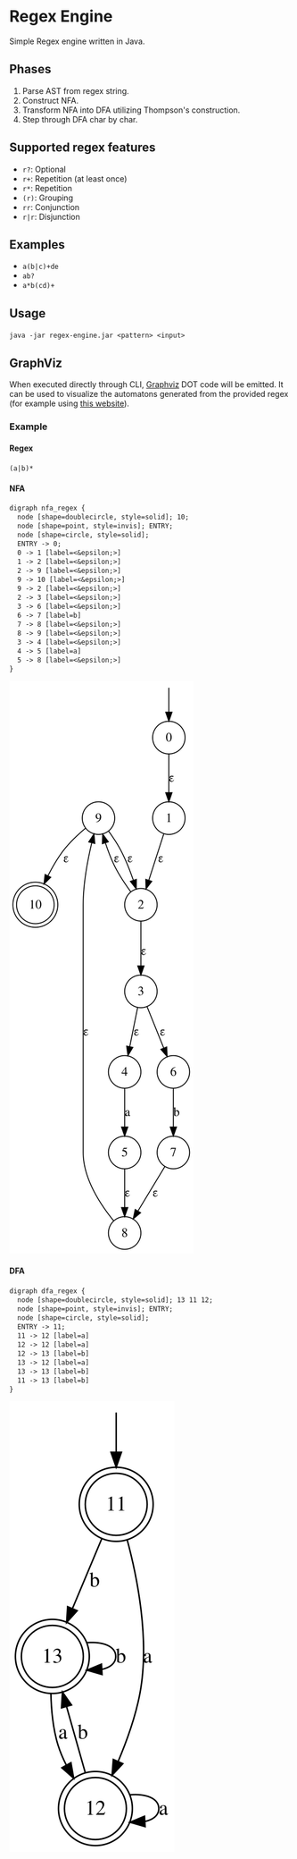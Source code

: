 # Regex Engine
Simple Regex engine written in Java.

## Phases
1. Parse AST from regex string.
2. Construct NFA.
3. Transform NFA into DFA utilizing Thompson's construction.
4. Step through DFA char by char.

## Supported regex features
- `r?`: Optional
- `r+`: Repetition (at least once)
- `r*`: Repetition
- `(r)`: Grouping
- `rr`: Conjunction
- `r|r`: Disjunction

## Examples
- `a(b|c)+de`
- `ab?`
- `a*b(cd)+`

## Usage
`java -jar regex-engine.jar <pattern> <input>`


## GraphViz
When executed directly through CLI, [Graphviz](https://graphviz.org/) DOT code will be emitted. 
It can be used to visualize the automatons generated from the provided regex (for example using 
[this website](http://magjac.com/graphviz-visual-editor/)).
### Example
#### Regex
`(a|b)*`

#### NFA
```graphviz
digraph nfa_regex {
  node [shape=doublecircle, style=solid]; 10;
  node [shape=point, style=invis]; ENTRY;
  node [shape=circle, style=solid];
  ENTRY -> 0;
  0 -> 1 [label=<&epsilon;>]
  1 -> 2 [label=<&epsilon;>]
  2 -> 9 [label=<&epsilon;>]
  9 -> 10 [label=<&epsilon;>]
  9 -> 2 [label=<&epsilon;>]
  2 -> 3 [label=<&epsilon;>]
  3 -> 6 [label=<&epsilon;>]
  6 -> 7 [label=b]
  7 -> 8 [label=<&epsilon;>]
  8 -> 9 [label=<&epsilon;>]
  3 -> 4 [label=<&epsilon;>]
  4 -> 5 [label=a]
  5 -> 8 [label=<&epsilon;>]
}
```
![NFA](assets/examples/nfa.svg)

#### DFA
```graphviz
digraph dfa_regex {
  node [shape=doublecircle, style=solid]; 13 11 12;
  node [shape=point, style=invis]; ENTRY;
  node [shape=circle, style=solid];
  ENTRY -> 11;
  11 -> 12 [label=a]
  12 -> 12 [label=a]
  12 -> 13 [label=b]
  13 -> 12 [label=a]
  13 -> 13 [label=b]
  11 -> 13 [label=b]
}
```
![NFA](assets/examples/dfa.svg)
